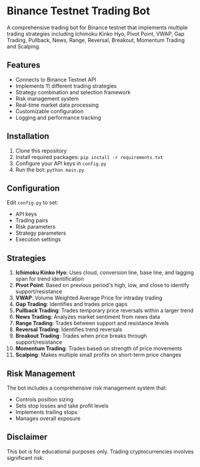 # Binance Testnet Trading Bot

A comprehensive trading bot for Binance testnet that implements multiple trading strategies including Ichimoku Kinko Hyo, Pivot Point, VWAP, Gap Trading, Pullback, News, Range, Reversal, Breakout, Momentum Trading and Scalping.

## Features

- Connects to Binance Testnet API
- Implements 11 different trading strategies
- Strategy combination and selection framework
- Risk management system
- Real-time market data processing
- Customizable configuration
- Logging and performance tracking

## Installation

1. Clone this repository
2. Install required packages: `pip install -r requirements.txt`
3. Configure your API keys in `config.py`
4. Run the bot: `python main.py`

## Configuration

Edit `config.py` to set:
- API keys
- Trading pairs
- Risk parameters
- Strategy parameters
- Execution settings

## Strategies

1. **Ichimoku Kinko Hyo**: Uses cloud, conversion line, base line, and lagging span for trend identification
2. **Pivot Point**: Based on previous period's high, low, and close to identify support/resistance
3. **VWAP**: Volume Weighted Average Price for intraday trading
4. **Gap Trading**: Identifies and trades price gaps
5. **Pullback Trading**: Trades temporary price reversals within a larger trend
6. **News Trading**: Analyzes market sentiment from news data
7. **Range Trading**: Trades between support and resistance levels
8. **Reversal Trading**: Identifies trend reversals
9. **Breakout Trading**: Trades when price breaks through support/resistance
10. **Momentum Trading**: Trades based on strength of price movements
11. **Scalping**: Makes multiple small profits on short-term price changes

## Risk Management

The bot includes a comprehensive risk management system that:
- Controls position sizing
- Sets stop losses and take profit levels
- Implements trailing stops
- Manages overall exposure

## Disclaimer

This bot is for educational purposes only. Trading cryptocurrencies involves significant risk.

